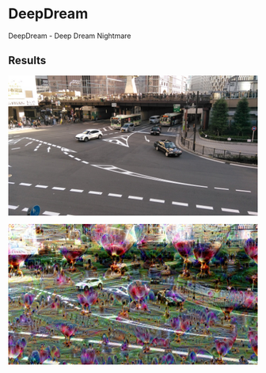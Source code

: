 # DeepDream

DeepDream - Deep Dream Nightmare

## Results

![sample](sample.png "sample")

![nightmare](nightmare.png "nightmare")
